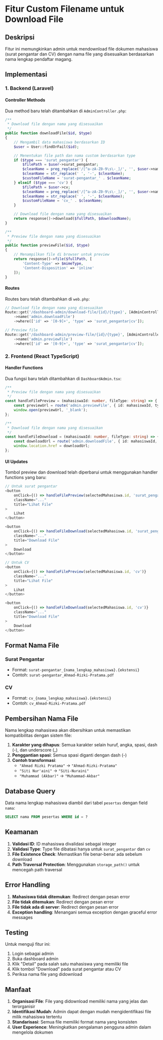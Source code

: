 # Fitur Custom Filename untuk Download File

## Deskripsi

Fitur ini memungkinkan admin untuk mendownload file dokumen mahasiswa (surat pengantar dan CV) dengan nama file yang disesuaikan berdasarkan nama lengkap pendaftar magang.

## Implementasi

### 1. Backend (Laravel)

#### Controller Methods

Dua method baru telah ditambahkan di `AdminController.php`:

```php
/**
 * Download file dengan nama yang disesuaikan
 */
public function downloadFile($id, $type)
{
    // Mengambil data mahasiswa berdasarkan ID
    $user = User::findOrFail($id);

    // Menentukan file path dan nama custom berdasarkan type
    if ($type === 'surat_pengantar') {
        $filePath = $user->surat_pengantar;
        $cleanName = preg_replace('/[^a-zA-Z0-9\s\-_]/', '', $user->nama);
        $cleanName = str_replace(' ', '-', $cleanName);
        $customFileName = 'surat-pengantar_' . $cleanName;
    } elseif ($type === 'cv') {
        $filePath = $user->cv;
        $cleanName = preg_replace('/[^a-zA-Z0-9\s\-_]/', '', $user->nama);
        $cleanName = str_replace(' ', '-', $cleanName);
        $customFileName = 'cv_' . $cleanName;
    }

    // Download file dengan nama yang disesuaikan
    return response()->download($fullPath, $downloadName);
}

/**
 * Preview file dengan nama yang disesuaikan
 */
public function previewFile($id, $type)
{
    // Menampilkan file di browser untuk preview
    return response()->file($fullPath, [
        'Content-Type' => $mimeType,
        'Content-Disposition' => 'inline'
    ]);
}
```

#### Routes

Routes baru telah ditambahkan di `web.php`:

```php
// Download file dengan nama yang disesuaikan
Route::get('/dashboard-admin/download-file/{id}/{type}', [AdminController::class, 'downloadFile'])
    ->name('admin.downloadFile')
    ->where(['id' => '[0-9]+', 'type' => 'surat_pengantar|cv']);

// Preview file
Route::get('/dashboard-admin/preview-file/{id}/{type}', [AdminController::class, 'previewFile'])
    ->name('admin.previewFile')
    ->where(['id' => '[0-9]+', 'type' => 'surat_pengantar|cv']);
```

### 2. Frontend (React TypeScript)

#### Handler Functions

Dua fungsi baru telah ditambahkan di `DashboardAdmin.tsx`:

```typescript
/**
 * Preview file dengan nama yang disesuaikan
 */
const handleFilePreview = (mahasiswaId: number, fileType: string) => {
    const previewUrl = route('admin.previewFile', { id: mahasiswaId, type: fileType });
    window.open(previewUrl, '_blank');
};

/**
 * Download file dengan nama yang disesuaikan
 */
const handleFileDownload = (mahasiswaId: number, fileType: string) => {
    const downloadUrl = route('admin.downloadFile', { id: mahasiswaId, type: fileType });
    window.location.href = downloadUrl;
};
```

#### UI Updates

Tombol preview dan download telah diperbarui untuk menggunakan handler functions yang baru:

```typescript
// Untuk surat pengantar
<button
    onClick={() => handleFilePreview(selectedMahasiswa.id, 'surat_pengantar')}
    className="..."
    title="Lihat File"
>
    Lihat
</button>

<button
    onClick={() => handleFileDownload(selectedMahasiswa.id, 'surat_pengantar')}
    className="..."
    title="Download File"
>
    Download
</button>

// Untuk CV
<button
    onClick={() => handleFilePreview(selectedMahasiswa.id, 'cv')}
    className="..."
    title="Lihat File"
>
    Lihat
</button>

<button
    onClick={() => handleFileDownload(selectedMahasiswa.id, 'cv')}
    className="..."
    title="Download File"
>
    Download
</button>
```

## Format Nama File

### Surat Pengantar

- Format: `surat-pengantar_{nama_lengkap_mahasiswa}.{ekstensi}`
- Contoh: `surat-pengantar_Ahmad-Rizki-Pratama.pdf`

### CV

- Format: `cv_{nama_lengkap_mahasiswa}.{ekstensi}`
- Contoh: `cv_Ahmad-Rizki-Pratama.pdf`

## Pembersihan Nama File

Nama lengkap mahasiswa akan dibersihkan untuk memastikan kompatibilitas dengan sistem file:

1. **Karakter yang dihapus**: Semua karakter selain huruf, angka, spasi, dash (-), dan underscore (\_)
2. **Penggantian spasi**: Semua spasi diganti dengan dash (-)
3. **Contoh transformasi**:
    - `"Ahmad Rizki Pratama"` → `"Ahmad-Rizki-Pratama"`
    - `"Siti Nur'aini"` → `"Siti-Nuraini"`
    - `"Muhammad (Akbar)"` → `"Muhammad-Akbar"`

## Database Query

Data nama lengkap mahasiswa diambil dari tabel `pesertas` dengan field `nama`:

```sql
SELECT nama FROM pesertas WHERE id = ?
```

## Keamanan

1. **Validasi ID**: ID mahasiswa divalidasi sebagai integer
2. **Validasi Type**: Type file dibatasi hanya untuk `surat_pengantar` dan `cv`
3. **File Existence Check**: Memastikan file benar-benar ada sebelum download
4. **Path Traversal Protection**: Menggunakan `storage_path()` untuk mencegah path traversal

## Error Handling

1. **Mahasiswa tidak ditemukan**: Redirect dengan pesan error
2. **File tidak ditemukan**: Redirect dengan pesan error
3. **File tidak ada di server**: Redirect dengan pesan error
4. **Exception handling**: Menangani semua exception dengan graceful error messages

## Testing

Untuk menguji fitur ini:

1. Login sebagai admin
2. Buka dashboard admin
3. Klik "Detail" pada salah satu mahasiswa yang memiliki file
4. Klik tombol "Download" pada surat pengantar atau CV
5. Periksa nama file yang didownload

## Manfaat

1. **Organisasi File**: File yang didownload memiliki nama yang jelas dan terorganisir
2. **Identifikasi Mudah**: Admin dapat dengan mudah mengidentifikasi file milik mahasiswa tertentu
3. **Standarisasi**: Semua file memiliki format nama yang konsisten
4. **User Experience**: Meningkatkan pengalaman pengguna admin dalam mengelola dokumen
